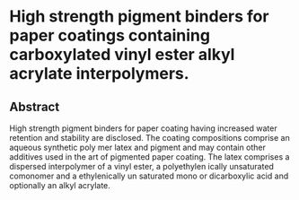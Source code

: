 # High strength pigment binders for paper coatings containing carboxylated vinyl ester alkyl acrylate interpolymers.

## Abstract
High strength pigment binders for paper coating having increased water retention and stability are disclosed. The coating compositions comprise an aqueous synthetic poly mer latex and pigment and may contain other additives used in the art of pigmented paper coating. The latex comprises a dispersed interpolymer of a vinyl ester, a polyethylen ically unsaturated comonomer and a ethylenically un saturated mono or dicarboxylic acid and optionally an alkyl acrylate.